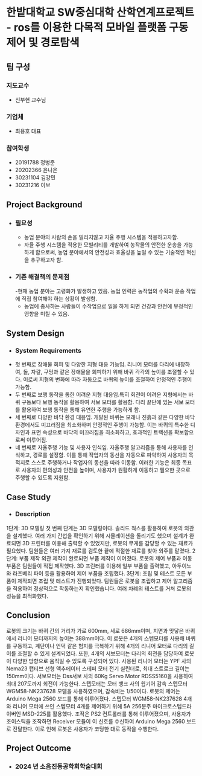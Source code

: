 # 한밭대학교 SW중심대학 산학연계프로젝트 - ros를 이용한 다목적 모바일 플랫폼 구동제어 및 경로탐색 

## **팀 구성**
### 지도교수
 - 신부현 교수님

### 기업체 
 - 최용호 대표

### 참여학생
 - 20191788 정병준
 - 20202366 윤나은
 - 30231104 김강민
 - 30231216 이보
## Project Background
- ### 필요성
  - 농업 분야의 사람의 손을 빌리지않고 자율 주행 시스템을 적용하고자함.
  - 자율 주행 시스템을 적용한 모빌리티를 개발하여 농작물의 안전한 운송을 가능하게 함으로써, 농업 분야에서의 안전성과 효율성을 높일 수 있는 기술적인 혁신을 추구하고자 함.
- ### 기존 해결책의 문제점
  -현재 농업 분야는 고령화가 발생하고 있음. 농업 인력은 농작업의 수확과 운송 작업에 직접 참여해야 하는 상황이 발생함.
  - 농업에 종사하는 사람들이 수작업으로 일을 하게 되면 건강과 안전에 부정적인 영향을 미칠 수 있음. 
  
## System Design
  - ### System Requirements
  - 첫 번째로 장애물 회피 및 다양한 지형 대응 기능임. 리니어 모터를 다리에 내장하여, 돌, 자갈, 구멍과 같은 장애물을 회피하기 위해 바퀴 각각의 높이를 조절할 수 있다. 이로써 지형의 변화에 따라 자동으로 바퀴의 높이를 조절하여 안정적인 주행이 가능함.
- 두 번째로 보행 동작을 통한 어려운 지형 대응임.특히 회전이 어려운 지형에서는 바퀴 구동보다 보행 동작을 활용하여 서보 모터를 활용함. 다리 끝단에 있는 서보 모터를 활용하여 보행 동작을 통해 유연한 주행을 가능하게 함.
- 세 번째로 다양한 바닥 환경 대응임. 개발된 바퀴는 모래나 진흙과 같은 다양한 바닥 환경에서도 미끄러짐을 최소화하며 안정적인 주행이 가능함. 이는 바퀴의 특수한 디자인과 표면 속성으로 바닥의 미끄러짐을 최소화하고, 효과적인 트랙션을 확보함으로써 이루어짐.
- 네 번째로 자율주행 기능 및 사용자 인식임. 자율주행 알고리즘을 통해 사용자를 인식하고, 경로를 설정함. 이를 통해 작업자의 동선을 자동으로 파악하여 사용자의 목적지로 스스로 주행하거나 작업자의 동선을 따라 이동함. 이러한 기능은 최종 목표로 사용자의 편의성과 안전을 높이며, 사용자가 원활하게 이동하고 필요한 곳으로 주행할 수 있도록 지원함.
    
## Case Study
  - ### Description
  1단계: 3D 모델링
첫 번째 단계는 3D 모델링이다. 솔리드 웍스를 활용하여 로봇의 외관을 설계했다. 여러 가지 간섭을 확인하기 위해 시뮬레이션을 돌리기도 했으며 설계가 완료되면 3D 프린터를 이용해 출력할 수 있었지만, 로봇의 무게를 감당할 수 있는 재료가 필요했다. 팀원들은 여러 가지 재료를 검토한 끝에 적절한 재료를 찾아 외주를 맡겼다.
2단계: 부품 제작
외관 제작이 완료되면 부품 제작이 이어졌다. 로봇의 제어 부품과 이동 부품은 팀원들이 직접 제작했다. 3D 프린터를 이용해 일부 부품을 출력했고, 아두이노와 라즈베리 파이 등을 활용하여 제어 부품을 조립했다. 
3단계: 조립 및 테스트
모든 부품이 제작되면 조립 및 테스트가 진행되었다. 팀원들은 로봇을 조립하고 제어 알고리즘을 적용하여 정상적으로 작동하는지 확인했습니다. 여러 차례의 테스트를 거쳐 로봇의 성능을 최적화했다.
  
## Conclusion
 로봇의 크기는 바퀴 간의 거리가 가로 600mm, 세로 686mm이며, 지면과 맞닿은 바퀴에서 리니어 모터까지의 높이는 388mm이다. 이 로봇은 4개의 스텝모터를 사용해 바퀴를 구동하고, 계단이나 언덕 같은 험지를 극복하기 위해 4개의 리니어 모터로 다리의 길이를 조절할 수 있게 설계되었다. 또한, 4개의 서보모터는 다리의 회전을 담당하여 로봇이 다양한 방향으로 움직일 수 있도록 구성되어 있다. 사용된 리니어 모터는 YPF 사의 Nema23 캡티브 선형 액추에이터 스테퍼 모터 전기 실린더로, 최대 스트로크 길이는 150mm이다. 서보모터는 Dss서보 사의 60Kg 
Servo Motor RDSS5160을 사용하여 최대 207도까지 회전이 가능한다. 스텝모터는 모터 뱅크 사의 웜기어 감속 스텝모터 WGM58-NK237628 모델을 사용하였으며, 감속비는 1/50이다.
로봇의 제어는 Arduino Mega 2560 보드를 통해 이루어졌다. 스텝모터 
WGM58-NK237628 4개와 리니어 모터에 쓰인 스텝모터 4개를 제어하기 위해 5A 256분주 마이크로스텝드라이버인 MSD-225를 활용했다. 조작은 PS2 컨트롤러를 통해 이루어졌으며, 사용자가 조이스틱을 조작하면 Receiver 모듈이 이 신호를 수신하여 Arduino Mega 2560 보드로 전달한다. 이로 인해 로봇은 사용자가 코딩한 대로 동작을 수행한다. 
  
## Project Outcome
- ### 2024 년 소음진동공학회학술대회 
